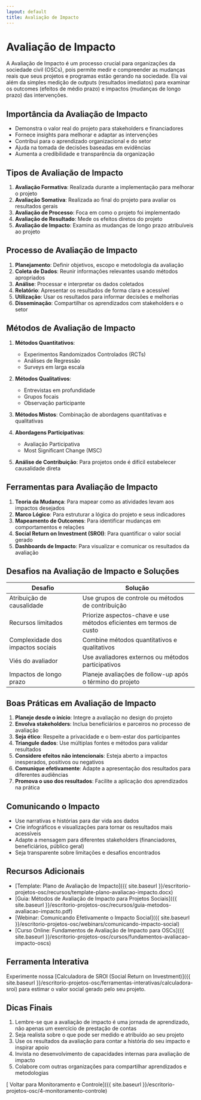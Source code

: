 ```yaml
---
layout: default
title: Avaliação de Impacto
---
```


# <i class="fas fa-bullseye"></i> Avaliação de Impacto

A Avaliação de Impacto é um processo crucial para organizações da sociedade civil (OSCs), pois permite medir e compreender as mudanças reais que seus projetos e programas estão gerando na sociedade. Ela vai além da simples medição de outputs (resultados imediatos) para examinar os outcomes (efeitos de médio prazo) e impactos (mudanças de longo prazo) das intervenções.

## Importância da Avaliação de Impacto

- Demonstra o valor real do projeto para stakeholders e financiadores
- Fornece insights para melhorar e adaptar as intervenções
- Contribui para o aprendizado organizacional e do setor
- Ajuda na tomada de decisões baseadas em evidências
- Aumenta a credibilidade e transparência da organização

## Tipos de Avaliação de Impacto

1. **Avaliação Formativa**: Realizada durante a implementação para melhorar o projeto
2. **Avaliação Somativa**: Realizada ao final do projeto para avaliar os resultados gerais
3. **Avaliação de Processo**: Foca em como o projeto foi implementado
4. **Avaliação de Resultado**: Mede os efeitos diretos do projeto
5. **Avaliação de Impacto**: Examina as mudanças de longo prazo atribuíveis ao projeto

## Processo de Avaliação de Impacto

1. **Planejamento**: Definir objetivos, escopo e metodologia da avaliação
2. **Coleta de Dados**: Reunir informações relevantes usando métodos apropriados
3. **Análise**: Processar e interpretar os dados coletados
4. **Relatório**: Apresentar os resultados de forma clara e acessível
5. **Utilização**: Usar os resultados para informar decisões e melhorias
6. **Disseminação**: Compartilhar os aprendizados com stakeholders e o setor

## Métodos de Avaliação de Impacto

1. **Métodos Quantitativos**: 
   - Experimentos Randomizados Controlados (RCTs)
   - Análises de Regressão
   - Surveys em larga escala

2. **Métodos Qualitativos**:
   - Entrevistas em profundidade
   - Grupos focais
   - Observação participante

3. **Métodos Mistos**: Combinação de abordagens quantitativas e qualitativas

4. **Abordagens Participativas**: 
   - Avaliação Participativa
   - Most Significant Change (MSC)

5. **Análise de Contribuição**: Para projetos onde é difícil estabelecer causalidade direta

## Ferramentas para Avaliação de Impacto

1. **Teoria da Mudança**: Para mapear como as atividades levam aos impactos desejados
2. **Marco Lógico**: Para estruturar a lógica do projeto e seus indicadores
3. **Mapeamento de Outcomes**: Para identificar mudanças em comportamentos e relações
4. **Social Return on Investment (SROI)**: Para quantificar o valor social gerado
5. **Dashboards de Impacto**: Para visualizar e comunicar os resultados da avaliação

## Desafios na Avaliação de Impacto e Soluções

| Desafio | Solução |
|---------|---------|
| Atribuição de causalidade | Use grupos de controle ou métodos de contribuição |
| Recursos limitados | Priorize aspectos-chave e use métodos eficientes em termos de custo |
| Complexidade dos impactos sociais | Combine métodos quantitativos e qualitativos |
| Viés do avaliador | Use avaliadores externos ou métodos participativos |
| Impactos de longo prazo | Planeje avaliações de follow-up após o término do projeto |

## Boas Práticas em Avaliação de Impacto

1. **Planeje desde o início**: Integre a avaliação no design do projeto
2. **Envolva stakeholders**: Inclua beneficiários e parceiros no processo de avaliação
3. **Seja ético**: Respeite a privacidade e o bem-estar dos participantes
4. **Triangule dados**: Use múltiplas fontes e métodos para validar resultados
5. **Considere efeitos não intencionais**: Esteja aberto a impactos inesperados, positivos ou negativos
6. **Comunique efetivamente**: Adapte a apresentação dos resultados para diferentes audiências
7. **Promova o uso dos resultados**: Facilite a aplicação dos aprendizados na prática

## Comunicando o Impacto

- Use narrativas e histórias para dar vida aos dados
- Crie infográficos e visualizações para tornar os resultados mais acessíveis
- Adapte a mensagem para diferentes stakeholders (financiadores, beneficiários, público geral)
- Seja transparente sobre limitações e desafios encontrados

## Recursos Adicionais

- [Template: Plano de Avaliação de Impacto]({{ site.baseurl }}/escritorio-projetos-osc/recursos/template-plano-avaliacao-impacto.docx)
- [Guia: Métodos de Avaliação de Impacto para Projetos Sociais]({{ site.baseurl }}/escritorio-projetos-osc/recursos/guia-metodos-avaliacao-impacto.pdf)
- [Webinar: Comunicando Efetivamente o Impacto Social]({{ site.baseurl }}/escritorio-projetos-osc/webinars/comunicando-impacto-social)
- [Curso Online: Fundamentos de Avaliação de Impacto para OSCs]({{ site.baseurl }}/escritorio-projetos-osc/cursos/fundamentos-avaliacao-impacto-oscs)

## Ferramenta Interativa

Experimente nossa [Calculadora de SROI (Social Return on Investment)]({{ site.baseurl }}/escritorio-projetos-osc/ferramentas-interativas/calculadora-sroi) para estimar o valor social gerado pelo seu projeto.

## Dicas Finais

1. Lembre-se que a avaliação de impacto é uma jornada de aprendizado, não apenas um exercício de prestação de contas
2. Seja realista sobre o que pode ser medido e atribuído ao seu projeto
3. Use os resultados da avaliação para contar a história do seu impacto e inspirar apoio
4. Invista no desenvolvimento de capacidades internas para avaliação de impacto
5. Colabore com outras organizações para compartilhar aprendizados e metodologias

[<i class="fas fa-arrow-left"></i> Voltar para Monitoramento e Controle]({{ site.baseurl }}/escritorio-projetos-osc/4-monitoramento-controle)
